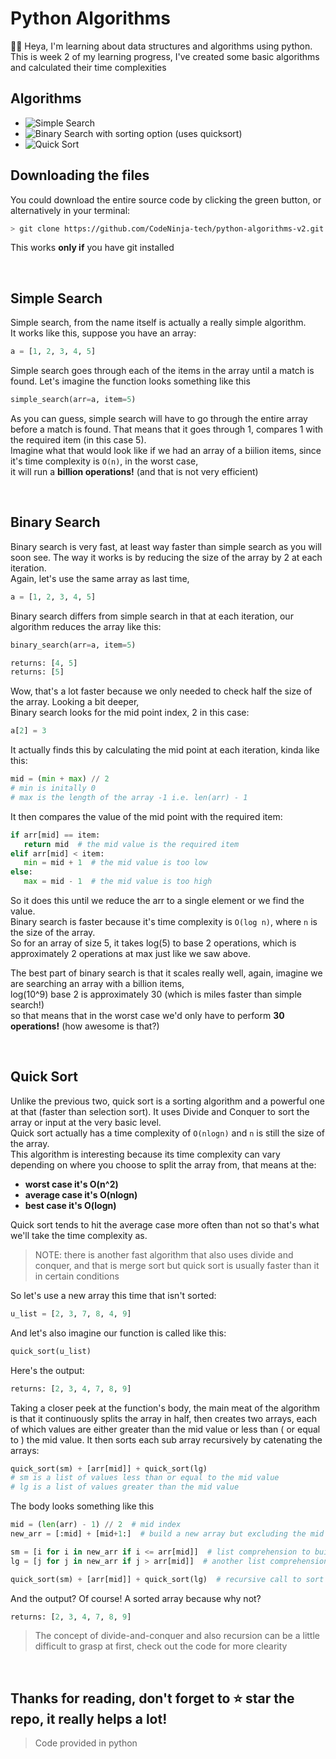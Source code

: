 # Python Algorithms
👋🏼 Heya, I'm learning about data structures and algorithms using python.  
This is week 2 of my learning progress, I've created some basic algorithms and calculated their time complexities

## Algorithms
- ![Simple Search](#simple-search)
- ![Binary Search with sorting option (uses quicksort)](#binary-search)
- ![Quick Sort](#quick-sort)

## Downloading the files
You could download the entire source code by clicking the green button, or alternatively in your terminal:
```bash
> git clone https://github.com/CodeNinja-tech/python-algorithms-v2.git
```
 This works **only if** you have git installed
 
<br>

## Simple Search
Simple search, from the name itself is actually a really simple algorithm.  
It works like this, suppose you have an array:
```python
a = [1, 2, 3, 4, 5]
```
Simple search goes through each of the items in the array until a match is found. Let's imagine the function looks something like this
```python
simple_search(arr=a, item=5)
```
As you can guess, simple search will have to go through the entire array before a match is found. 
That means that it goes through 1, compares 1 with the required item (in this case 5).  
Imagine what that would look like if we had an array of a biilion items, since it's time complexity is `O(n)`, in the worst case,  
it will run a **billion operations!** (and that is not very efficient) 

<br>

## Binary Search
Binary search is very fast, at least way faster than simple search as you will soon see. The way it works is by reducing the size of the array by 2 at each iteration.  
Again, let's use the same array as last time,
```python
a = [1, 2, 3, 4, 5]
```
Binary search differs from simple search in that at each iteration, our algorithm reduces the array like this:
```python
binary_search(arr=a, item=5)

returns: [4, 5]
returns: [5]
```
Wow, that's a lot faster because we only needed to check half the size of the array. Looking a bit deeper,  
Binary search looks for the mid point index, 2 in this case:
```python
a[2] = 3
```
It actually finds this by calculating the mid point at each iteration, kinda like this:
 ```python
 mid = (min + max) // 2
 # min is initally 0
 # max is the length of the array -1 i.e. len(arr) - 1
 ```
 
 It then compares the value of the mid point with the required item:
 ```python
 if arr[mid] == item:
    return mid  # the mid value is the required item
 elif arr[mid] < item:
    min = mid + 1  # the mid value is too low
 else:
    max = mid - 1  # the mid value is too high
 ```
So it does this until we reduce the arr to a single element or we find the value.  
Binary search is faster because it's time complexity is `O(log n)`, where `n` is the size of the array.  
So for an array of size 5, it takes log(5) to base 2 operations, which is approximately 2 operations at max just like we saw above.

The best part of binary search is that it scales really well, again, imagine we are searching an array with a billion items,  
log(10^9) base 2 is approximately 30 (which is miles faster than simple search!)  
so that means that in the worst case we'd only have to perform **30 operations!** (how awesome is that?)
 
<br>

## Quick Sort
Unlike the previous two, quick sort is a sorting algorithm and a powerful one at that (faster than selection sort). It uses Divide and Conquer to sort the array or input at the very basic level.  
Quick sort actually has a time complexity of `O(nlogn)` and `n` is still the size of the array.  
This algorithm is interesting because its time complexity can vary depending on where you choose to split the array from, that means at the:  
- **worst case it's O(n^2)** 
- **average case it's O(nlogn)**  
- **best case it's O(logn)**  

Quick sort tends to hit the average case more often than not so that's what we'll take the time complexity as.  
> NOTE: there is another fast algorithm that also uses divide and conquer, and that is merge sort but quick sort is usually faster than it in certain conditions

So let's use a new array this time that isn't sorted:

```python
u_list = [2, 3, 7, 8, 4, 9]
```

And let's also imagine our function is called like this:
```python
quick_sort(u_list)
```

Here's the output:
```python
returns: [2, 3, 4, 7, 8, 9]
```
Taking a closer peek at the function's body, the main meat of the algorithm is that it continuously splits the array in half, then creates two arrays, each  
of which values are either greater than the mid value or less than ( or equal to ) the mid value. It then sorts each sub array recursively by catenating the arrays:
```python
quick_sort(sm) + [arr[mid]] + quick_sort(lg)
# sm is a list of values less than or equal to the mid value
# lg is a list of values greater than the mid value
```

The body looks something like this
```python
mid = (len(arr) - 1) // 2  # mid index
new_arr = [:mid] + [mid+1:]  # build a new array but excluding the mid index value

sm = [i for i in new_arr if i <= arr[mid]]  # list comprehension to build an array of values less than or equal to the mid value
lg = [j for j in new_arr if j > arr[mid]]  # another list comprehension, but for values greater than the mid value

quick_sort(sm) + [arr[mid]] + quick_sort(lg)  # recursive call to sort again until the length of the array is less than 2

```
And the output? Of course! A sorted array because why not?
```python
returns: [2, 3, 4, 7, 8, 9]
```
> The concept of divide-and-conquer and also recursion can be a little difficult to grasp at first, check out the code for more clearity

<br>

## Thanks for reading, don't forget to ⭐ star the repo, it really helps a lot!

> Code provided in python
